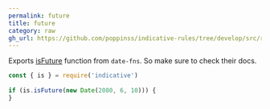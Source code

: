 ```yaml
---
permalink: future
title: future
category: raw
gh_url: https://github.com/poppinss/indicative-rules/tree/develop/src/raw/future.ts
---
```


Exports [isFuture](https://date-fns.org/v1.30.1/docs/isFuture) function from `date-fns`. So
make sure to check their docs.
 
```js
const { is } = require('indicative')
 
if (is.isFuture(new Date(2080, 6, 10))) {
}
```